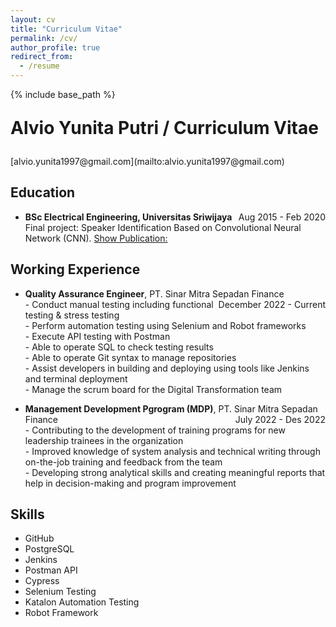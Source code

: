 ```yaml
---
layout: cv
title: "Curriculum Vitae"
permalink: /cv/
author_profile: true
redirect_from:
  - /resume
---
```


{% include base_path %}
<p style="font-size: 2em; font-weight: bold;">Alvio Yunita Putri / Curriculum Vitae</p>
[alvio.yunita1997@gmail.com](mailto:alvio.yunita1997@gmail.com)

[//]: # (I am an assistant professor at MBZUAI. I obtained my Ph.D. from the University of Edinburgh’s Institute for Language, Cognition, and Computation, where I focused on enhancing the training and inference speed of machine translation. My studies were supervised by Dr. Kenneth Heafield and Dr. Rico Sennrich. Presently, my research centers on multilingual, low-resource, and low-compute NLP. I have worked on lightweight models via distillation, as well as adapting models to unseen languages in cases of limited training data.)
[//]: # (I have been developing various multilingual large language models such as BLOOMZ/mT0, Jais, Bactrian-X, and more. I have also worked on building multilingual and under-represented NLP resources and benchmarks, especially those that capture local culture and nuances, some of which were awarded best resource papers.)
[//]: # (In the past, I have gained industry experience at companies such as Amazon, Google, and Apple.)


## Education

* **BSc Electrical Engineering, Universitas Sriwijaya** <span style="float: right;">Aug 2015 - Feb 2020</span>\
  <span class='desc'>Final project: Speaker Identification Based on Convolutional Neural Network (CNN). [Show Publication:](https://repository.unsri.ac.id/24188/)</span>
  

## Working Experience

* **Quality Assurance Engineer**, PT. Sinar Mitra Sepadan Finance <span style="float: right;"> December 2022 - Current</span>\
  <span class='desc'>- Conduct manual testing including functional testing & stress testing</span>\
  <span class='desc'>- Perform automation testing using Selenium and Robot frameworks</span>\
  <span class='desc'>- Execute API testing with Postman</span>\
  <span class='desc'>- Able to operate SQL to check testing results</span>\
  <span class='desc'>- Able to operate Git syntax to manage repositories</span>\
  <span class='desc'>- Assist developers in building and deploying using tools like Jenkins and terminal deployment</span>\
  <span class='desc'>- Manage the scrum board for the Digital Transformation team</span>

* **Management Development Pgrogram (MDP)**, PT. Sinar Mitra Sepadan Finance <span style="float: right;"> July 2022 - Des 2022</span>\
 <span class='desc'>- Contributing to the development of training programs for new leadership trainees in the organization</span>\
 <span class='desc'>- Improved knowledge of system analysis and technical writing through on-the-job training and feedback from the team</span>\
 <span class='desc'>- Developing strong analytical skills and creating meaningful reports that help in decision-making and program improvement</span>
  



## Skills

* GitHub
* PostgreSQL
* Jenkins
* Postman API
* Cypress
* Selenium Testing
* Katalon Automation Testing
* Robot Framework

